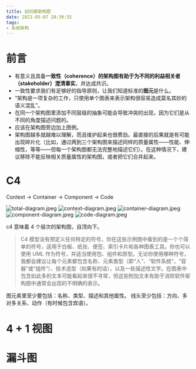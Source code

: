 ```yaml
---
title: 如何画架构图
date: 2021-05-07 20:39:55
tags:
- 系统架构
---
```

# 前言

- 有意义且具备**一致性（coherence）**的架构图有助于为不同的**利益相关者（stakeholder）澄清事实**，并达成共识。
- 一致性要求我们有足够好的指导原则，让我们知道标准的**图元**是什么。
- “架构是一项复杂的工作，只使用单个图表来表示架构很容易造成莫名其妙的语义混乱”。
- 在同一个架构图里添加不同层级的抽象可能会导致冲突的出现，因为它们是从不同的角度描述问题的。
- 应该在架构图旁边加上图例。
- 架构图越多就越难以理解，而且维护起来也很费劲。最直接的后果就是有可能出现碎片化（比如，通过两到三个架构图来描述同样的质量属性——性能、伸缩性，等等——但每一个架构图都无法完整地描述它们）。在这种情况下，建议移除不能反映相关质量属性的架构图，或者把它们合并起来。

# C4

Context -> Container -> Component -> Code

![total-diagram.jpeg](total-diagram.jpeg)
![context-diagram.jpeg](context-diagram.jpeg)
![container-diagram.jpeg](container-diagram.jpeg)
![component-diagram.jpeg](component-diagram.jpeg)
![code-diagram.jpeg](code-diagram.jpeg)

c4 意味着 4 个层次的架构图，自顶向下。

> C4 模型没有预定义任何特定的符号，你在这些示例图中看到的是一个个简单的符号，适用于白板、纸张、便签、索引卡片和各种图表工具。你也可以使用
> UML
> 作为符号，并适当使用包、组件和原型。无论你使用哪种符号，我都会建议让每个元素都包含名称、元素类型（即“人”、“软件系统”，“容器”或“组件”）、技术选型（如果有的话），以及一些描述性文字。在图表中包含如此多的文本可能看起来很不寻常，但这些附加文本有助于消除软件架构图中通常会出现的不明确的表示。

图元素里至少要包括：名称、类型、描述和其他属性。
线头至少包括：方向、多对多关系、动作（有时候包含宾语）。


# 4 + 1 视图

# 漏斗图


